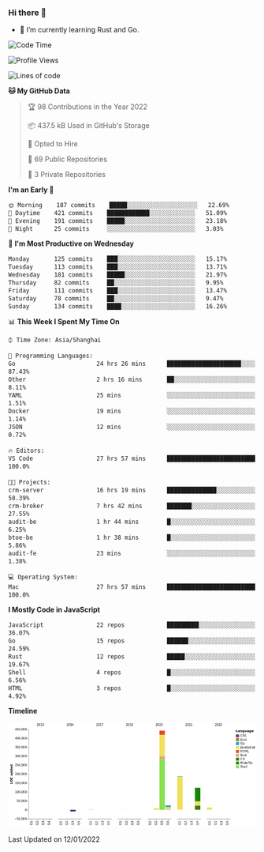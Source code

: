### Hi there 👋

- 🌱 I’m currently learning Rust and Go.

<!--START_SECTION:waka-->
![Code Time](http://img.shields.io/badge/Code%20Time-124%20hrs%2013%20mins-blue)

![Profile Views](http://img.shields.io/badge/Profile%20Views-1-blue)

![Lines of code](https://img.shields.io/badge/From%20Hello%20World%20I%27ve%20Written-796%20Thousand%20lines%20of%20code-blue)

**🐱 My GitHub Data** 

> 🏆 98 Contributions in the Year 2022
 > 
> 📦 437.5 kB Used in GitHub's Storage 
 > 
> 💼 Opted to Hire
 > 
> 📜 69 Public Repositories 
 > 
> 🔑 3 Private Repositories  
 > 
**I'm an Early 🐤** 

```text
🌞 Morning    187 commits    █████░░░░░░░░░░░░░░░░░░░░   22.69% 
🌆 Daytime    421 commits    ████████████░░░░░░░░░░░░░   51.09% 
🌃 Evening    191 commits    █████░░░░░░░░░░░░░░░░░░░░   23.18% 
🌙 Night      25 commits     ░░░░░░░░░░░░░░░░░░░░░░░░░   3.03%

```
📅 **I'm Most Productive on Wednesday** 

```text
Monday       125 commits    ███░░░░░░░░░░░░░░░░░░░░░░   15.17% 
Tuesday      113 commits    ███░░░░░░░░░░░░░░░░░░░░░░   13.71% 
Wednesday    181 commits    █████░░░░░░░░░░░░░░░░░░░░   21.97% 
Thursday     82 commits     ██░░░░░░░░░░░░░░░░░░░░░░░   9.95% 
Friday       111 commits    ███░░░░░░░░░░░░░░░░░░░░░░   13.47% 
Saturday     78 commits     ██░░░░░░░░░░░░░░░░░░░░░░░   9.47% 
Sunday       134 commits    ████░░░░░░░░░░░░░░░░░░░░░   16.26%

```


📊 **This Week I Spent My Time On** 

```text
⌚︎ Time Zone: Asia/Shanghai

💬 Programming Languages: 
Go                       24 hrs 26 mins      █████████████████████░░░░   87.43% 
Other                    2 hrs 16 mins       ██░░░░░░░░░░░░░░░░░░░░░░░   8.11% 
YAML                     25 mins             ░░░░░░░░░░░░░░░░░░░░░░░░░   1.51% 
Docker                   19 mins             ░░░░░░░░░░░░░░░░░░░░░░░░░   1.14% 
JSON                     12 mins             ░░░░░░░░░░░░░░░░░░░░░░░░░   0.72%

🔥 Editors: 
VS Code                  27 hrs 57 mins      █████████████████████████   100.0%

🐱‍💻 Projects: 
crm-server               16 hrs 19 mins      ██████████████░░░░░░░░░░░   58.39% 
crm-broker               7 hrs 42 mins       ███████░░░░░░░░░░░░░░░░░░   27.55% 
audit-be                 1 hr 44 mins        █░░░░░░░░░░░░░░░░░░░░░░░░   6.25% 
btoe-be                  1 hr 38 mins        █░░░░░░░░░░░░░░░░░░░░░░░░   5.86% 
audit-fe                 23 mins             ░░░░░░░░░░░░░░░░░░░░░░░░░   1.38%

💻 Operating System: 
Mac                      27 hrs 57 mins      █████████████████████████   100.0%

```

**I Mostly Code in JavaScript** 

```text
JavaScript               22 repos            █████████░░░░░░░░░░░░░░░░   36.07% 
Go                       15 repos            ██████░░░░░░░░░░░░░░░░░░░   24.59% 
Rust                     12 repos            █████░░░░░░░░░░░░░░░░░░░░   19.67% 
Shell                    4 repos             █░░░░░░░░░░░░░░░░░░░░░░░░   6.56% 
HTML                     3 repos             █░░░░░░░░░░░░░░░░░░░░░░░░   4.92%

```


**Timeline**

![Chart not found](https://raw.githubusercontent.com/elton/elton/main/charts/bar_graph.png) 


 Last Updated on 12/01/2022
<!--END_SECTION:waka-->

<!--
**elton/elton** is a ✨ _special_ ✨ repository because its `README.md` (this file) appears on your GitHub profile.

Here are some ideas to get you started:

- 🔭 I’m currently working on ...
- 🌱 I’m currently learning ...
- 👯 I’m looking to collaborate on ...
- 🤔 I’m looking for help with ...
- 💬 Ask me about ...
- 📫 How to reach me: ...
- 😄 Pronouns: ...
- ⚡ Fun fact: ...
-->
